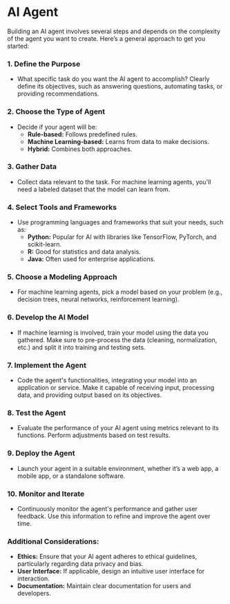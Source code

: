 # AI Agent

Building an AI agent involves several steps and depends on the complexity of the agent you want to create. Here’s a general approach to get you started:

### 1.  **Define the Purpose**

-   What specific task do you want the AI agent to accomplish? Clearly define its objectives, such as answering questions, automating tasks, or providing recommendations.

### 2.  **Choose the Type of Agent**

-   Decide if your agent will be:
    -   **Rule-based:**  Follows predefined rules.
    -   **Machine Learning-based:**  Learns from data to make decisions.
    -   **Hybrid:**  Combines both approaches.

### 3.  **Gather Data**

-   Collect data relevant to the task. For machine learning agents, you'll need a labeled dataset that the model can learn from.

### 4.  **Select Tools and Frameworks**

-   Use programming languages and frameworks that suit your needs, such as:
    -   **Python:**  Popular for AI with libraries like TensorFlow, PyTorch, and scikit-learn.
    -   **R:**  Good for statistics and data analysis.
    -   **Java:**  Often used for enterprise applications.

### 5.  **Choose a Modeling Approach**

-   For machine learning agents, pick a model based on your problem (e.g., decision trees, neural networks, reinforcement learning).

### 6.  **Develop the AI Model**

-   If machine learning is involved, train your model using the data you gathered. Make sure to pre-process the data (cleaning, normalization, etc.) and split it into training and testing sets.

### 7.  **Implement the Agent**

-   Code the agent's functionalities, integrating your model into an application or service. Make it capable of receiving input, processing data, and providing output based on its objectives.

### 8.  **Test the Agent**

-   Evaluate the performance of your AI agent using metrics relevant to its functions. Perform adjustments based on test results.

### 9.  **Deploy the Agent**

-   Launch your agent in a suitable environment, whether it’s a web app, a mobile app, or a standalone software.

### 10.  **Monitor and Iterate**

-   Continuously monitor the agent's performance and gather user feedback. Use this information to refine and improve the agent over time.

### Additional Considerations:

-   **Ethics:**  Ensure that your AI agent adheres to ethical guidelines, particularly regarding data privacy and bias.
-   **User Interface:**  If applicable, design an intuitive user interface for interaction.
-   **Documentation:**  Maintain clear documentation for users and developers.
